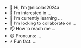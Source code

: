 - 👋 Hi, I’m @nicolas2024a
- 👀 I’m interested in ...
- 🌱 I’m currently learning ...
- 💞️ I’m looking to collaborate on ...
- 📫 How to reach me ...
- 😄 Pronouns: ...
- ⚡ Fun fact: ...

<!---
nicolas2024a/nicolas2024a is a ✨ special ✨ repository because its `README.md` (this file) appears on your GitHub profile.
You can click the Preview link to take a look at your changes.
--->
